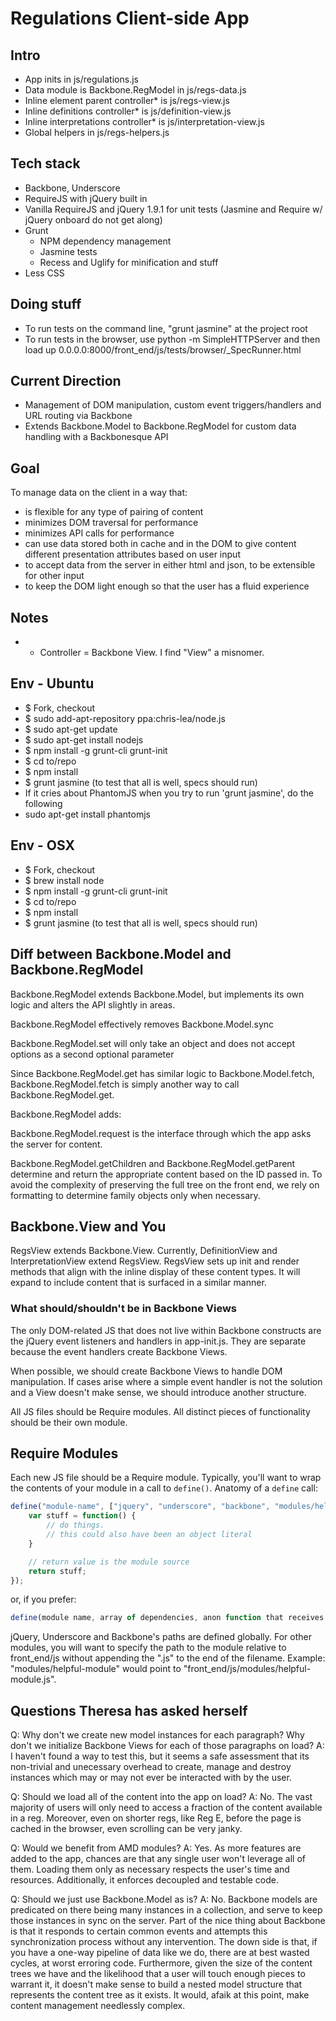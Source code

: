 # Regulations Client-side App

## Intro
- App inits in js/regulations.js
- Data module is Backbone.RegModel in js/regs-data.js
- Inline element parent controller* is js/regs-view.js
- Inline definitions controller* is js/definition-view.js
- Inline interpretations controller* is js/interpretation-view.js
- Global helpers in js/regs-helpers.js

## Tech stack
- Backbone, Underscore
- RequireJS with jQuery built in
- Vanilla RequireJS and jQuery 1.9.1 for unit tests (Jasmine and Require w/ jQuery onboard do not get along)
- Grunt
    - NPM dependency management
    - Jasmine tests
    - Recess and Uglify for minification and stuff
- Less CSS

## Doing stuff
- To run tests on the command line, "grunt jasmine" at the project root
- To run tests in the browser, use python -m SimpleHTTPServer and then load up 0.0.0.0:8000/front_end/js/tests/browser/_SpecRunner.html

## Current Direction
- Management of DOM manipulation, custom event triggers/handlers and URL routing via Backbone
- Extends Backbone.Model to Backbone.RegModel for custom data handling with a Backbonesque API

## Goal
To manage data on the client in a way that:
- is flexible for any type of pairing of content
- minimizes DOM traversal for performance
- minimizes API calls for performance
- can use data stored both in cache and in the DOM to give content different presentation attributes based on user input
- to accept data from the server in either html and json, to be extensible for other input
- to keep the DOM light enough so that the user has a fluid experience

## Notes
- * Controller = Backbone View. I find "View" a misnomer.

## Env - Ubuntu
- $ Fork, checkout
- $ sudo add-apt-repository ppa:chris-lea/node.js
- $ sudo apt-get update
- $ sudo apt-get install nodejs
- $ npm install -g grunt-cli grunt-init
- $ cd to/repo
- $ npm install
- $ grunt jasmine (to test that all is well, specs should run)
- If it cries about PhantomJS when you try to run 'grunt jasmine', do the following
- sudo apt-get install phantomjs

## Env - OSX
- $ Fork, checkout
- $ brew install node
- $ npm install -g grunt-cli grunt-init
- $ cd to/repo
- $ npm install
- $ grunt jasmine (to test that all is well, specs should run)

## Diff between Backbone.Model and Backbone.RegModel
Backbone.RegModel extends Backbone.Model, but implements its own logic and alters the API slightly in areas.

Backbone.RegModel effectively removes Backbone.Model.sync

Backbone.RegModel.set will only take an object and does not accept options as a second optional parameter

Since Backbone.RegModel.get has similar logic to Backbone.Model.fetch, Backbone.RegModel.fetch is simply another way to call Backbone.RegModel.get.

Backbone.RegModel adds:

Backbone.RegModel.request is the interface through which the app asks the server for content.

Backbone.RegModel.getChildren and Backbone.RegModel.getParent determine and return the appropriate content based on the ID passed in. To avoid the complexity of preserving the full tree on the front end, we rely on formatting to determine family objects only when necessary.

## Backbone.View and You
RegsView extends Backbone.View. Currently, DefinitionView and InterpretationView extend RegsView. RegsView sets up init and render methods that align with the inline display of these content types. It will expand to include content that is surfaced in a similar manner.

### What should/shouldn't be in Backbone Views
The only DOM-related JS that does not live within Backbone constructs are the jQuery event listeners and handlers in app-init.js. They are separate because the event handlers create Backbone Views.

When possible, we should create Backbone Views to handle DOM manipulation. If cases arise where a simple event handler is not the solution and a View doesn't make sense, we should introduce another structure. 

All JS files should be Require modules. All distinct pieces of functionality should be their own module. 

## Require Modules
Each new JS file should be a Require module. Typically, you'll want to wrap the contents of your module in a call to `define()`. Anatomy of a `define` call:
```javascript
define("module-name", ["jquery", "underscore", "backbone", "modules/helpful-module"], function($, _, Backbone, helpfulModule) {
    var stuff = function() {
        // do things.
        // this could also have been an object literal
    }

    // return value is the module source
    return stuff;
});
```
or, if you prefer:
```javascript
define(module name, array of dependencies, anon function that receives dependencies as params)
```

jQuery, Underscore and Backbone's paths are defined globally. For other modules, you will want to specify the path to the module relative to front_end/js without appending the ".js" to the end of the filename. Example: "modules/helpful-module" would point to "front_end/js/modules/helpful-module.js".

## Questions Theresa has asked herself
Q: Why don't we create new model instances for each paragraph? Why don't we initialize Backbone Views for each of those paragraphs on load?
A: I haven't found a way to test this, but it seems a safe assessment that its non-trivial and unecessary overhead to create, manage and destroy instances which may or may not ever be interacted with by the user.

Q: Should we load all of the content into the app on load?
A: No. The vast majority of users will only need to access a fraction of the content available in a reg. Moreover, even on shorter regs, like Reg E, before the page is cached in the browser, even scrolling can be very janky. 

Q: Would we benefit from AMD modules?
A: Yes. As more features are added to the app, chances are that any single user won't leverage all of them. Loading them only as necessary respects the user's time and resources. Additionally, it enforces decoupled and testable code.

Q: Should we just use Backbone.Model as is?
A: No. Backbone models are predicated on there being many instances in a collection, and serve to keep those instances in sync on the server. Part of the nice thing about Backbone is that it responds to certain common events and attempts this synchronization process without any intervention. The down side is that, if you have a one-way pipeline of data like we do, there are at best wasted cycles, at worst erroring code. Furthermore, given the size of the content trees we have and the likelihood that a user will touch enough pieces to warrant it, it doesn't make sense to build a nested model structure that represents the content tree as it exists. It would, afaik at this point, make content management needlessly complex.
